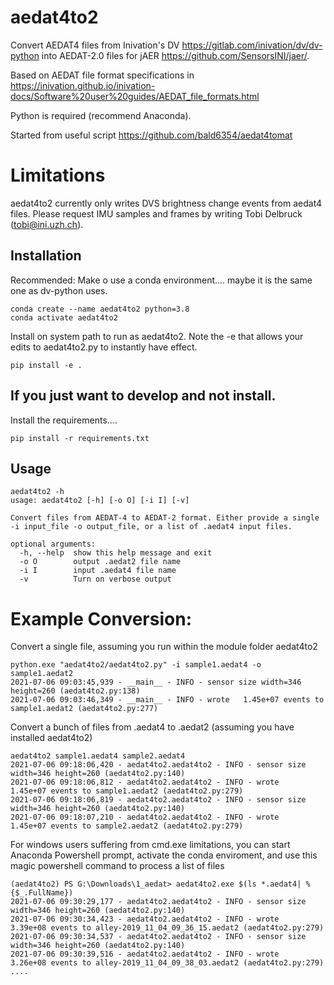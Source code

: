 # aedat4to2
Convert AEDAT4 files from Inivation's DV https://gitlab.com/inivation/dv/dv-python into AEDAT-2.0 files for jAER https://github.com/SensorsINI/jaer/. 

Based on AEDAT file format specifications in https://inivation.github.io/inivation-docs/Software%20user%20guides/AEDAT_file_formats.html

Python is required (recommend Anaconda).

Started from useful script https://github.com/bald6354/aedat4tomat

# Limitations
aedat4to2 currently only writes DVS brightness change events from aedat4 files. Please request IMU samples and frames by writing
Tobi Delbruck (tobi@ini.uzh.ch).


## Installation
Recommended: Make o use a conda environment.... maybe it is the same one as dv-python uses.
````shell
conda create --name aedat4to2 python=3.8
conda activate aedat4to2
````


Install on system path to run as aedat4to2. Note the -e that allows your edits to aedat4to2.py to instantly have effect.
````shell
pip install -e .
````

## If you just want to develop and not install.

Install the requirements....
````shell
pip install -r requirements.txt
````

## Usage
````console
aedat4to2 -h
usage: aedat4to2 [-h] [-o O] [-i I] [-v]

Convert files from AEDAT-4 to AEDAT-2 format. Either provide a single -i input_file -o output_file, or a list of .aedat4 input files.

optional arguments:
  -h, --help  show this help message and exit
  -o O        output .aedat2 file name
  -i I        input .aedat4 file name
  -v          Turn on verbose output

````

# Example Conversion:
Convert a single file, assuming you run within the module folder aedat4to2
```console
python.exe "aedat4to2/aedat4to2.py" -i sample1.aedat4 -o sample1.aedat2
2021-07-06 09:03:45,939 - __main__ - INFO - sensor size width=346 height=260 (aedat4to2.py:138)
2021-07-06 09:03:46,349 - __main__ - INFO - wrote   1.45e+07 events to sample1.aedat2 (aedat4to2.py:277)
```

Convert a bunch of files from .aedat4 to .aedat2 (assuming you have installed aedat4to2)

````console
aedat4to2 sample1.aedat4 sample2.aedat4
2021-07-06 09:18:06,420 - aedat4to2.aedat4to2 - INFO - sensor size width=346 height=260 (aedat4to2.py:140)
2021-07-06 09:18:06,812 - aedat4to2.aedat4to2 - INFO - wrote   1.45e+07 events to sample1.aedat2 (aedat4to2.py:279)
2021-07-06 09:18:06,819 - aedat4to2.aedat4to2 - INFO - sensor size width=346 height=260 (aedat4to2.py:140)
2021-07-06 09:18:07,210 - aedat4to2.aedat4to2 - INFO - wrote   1.45e+07 events to sample2.aedat2 (aedat4to2.py:279)
````

For windows users suffering from cmd.exe limitations, you can start Anaconda Powershell prompt, activate the conda enviroment, and use 
this magic powershell command to process a list of files

````console
(aedat4to2) PS G:\Downloads\1_aedat> aedat4to2.exe $(ls *.aedat4| % {$_.FullName})
2021-07-06 09:30:29,177 - aedat4to2.aedat4to2 - INFO - sensor size width=346 height=260 (aedat4to2.py:140)
2021-07-06 09:30:34,423 - aedat4to2.aedat4to2 - INFO - wrote   3.39e+08 events to alley-2019_11_04_09_36_15.aedat2 (aedat4to2.py:279)
2021-07-06 09:30:34,537 - aedat4to2.aedat4to2 - INFO - sensor size width=346 height=260 (aedat4to2.py:140)
2021-07-06 09:30:39,516 - aedat4to2.aedat4to2 - INFO - wrote   3.26e+08 events to alley-2019_11_04_09_38_03.aedat2 (aedat4to2.py:279)
....
````

